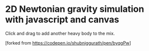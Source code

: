 # 2D Newtonian gravity simulation with javascript and canvas

Click and drag to add another heavy body to the mix.

[forked from <https://codepen.io/shubniggurath/pen/byqgPw>]
